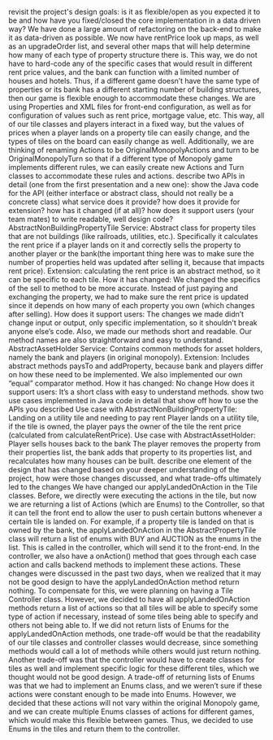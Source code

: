 revisit the project's design goals: is it as flexible/open as you expected it to be and how have you fixed/closed the core implementation in a data driven way?
We have done a large amount of refactoring on the back-end to make it as data-driven as possible. We now have rentPrice look up maps, as well as an upgradeOrder list, and several other maps that will help determine how many of each type of property structure there is. This way, we do not have to hard-code any of the specific cases that would result in different rent price values, and the bank can function with a limited number of houses and hotels. Thus, if a different game doesn’t have the same type of properties or its bank has a different starting number of building structures, then our game is flexible enough to accommodate these changes.
We are using Properties and XML files for front-end configuration, as well as for configuration of values such as rent price, mortgage value, etc. This way, all of our tile classes and players interact in a fixed way, but the values of prices when a player lands on a property tile can easily change, and the types of tiles on the board can easily change as well. Additionally, we are thinking of renaming Actions to be OriginalMonopolyActions and turn to be OriginalMonopolyTurn so that if a different type of Monopoly game implements different rules, we can easily create new Actions and Turn classes to accommodate these rules and actions. 
describe two APIs in detail (one from the first presentation and a new one):
show the Java code for the API (either interface or abstract class, should not really be a concrete class)
what service does it provide?
how does it provide for extension?
how has it changed (if at all)?
how does it support users (your team mates) to write readable, well design code?
AbstractNonBuildingPropertyTile
Service: Abstract class for property tiles that are not buildings (like railroads, utilities, etc.). Specifically it calculates the rent price if a player lands on it and correctly sells the property to another player or the bank(the important thing here was to make sure the number of properties held was updated after selling it, because that impacts rent price).
Extension: calculating the rent price is an abstract method, so it can be specific to each tile.
How it has changed: We changed the specifics of the sell to method to be more accurate. Instead of just paying and exchanging the property, we had to make sure the rent price is updated since it depends on how many of each property you own (which changes after selling).
How does it support users: The changes we made didn’t change input or output, only specific implementation, so it shouldn’t break anyone else’s code. Also, we made our methods short and readable. Our method names are also straightforward and easy to understand.
AbstractAssetHolder
Service: Contains common methods for asset holders, namely the bank and players (in original monopoly). 
Extension: Includes abstract methods paysTo and addProperty, because bank and players differ on how these need to be implemented. We also implemented our own “equal” comparator method. 
How it has changed: No change
How does it support users: It’s a short class with easy to understand methods.
show two use cases implemented in Java code in detail that show off how to use the APIs you described
Use case with AbstractNonBuildingPropertyTile: Landing on a utility tile and needing to pay rent
Player lands on a utility tile, if the tile is owned, the player pays the owner of the tile the rent price (calculated from calculateRentPrice). 
Use case with AbstractAssetHolder: Player sells houses back to the bank
The player removes the property from their properties list, the bank adds that property to its properties list, and recalculates how many houses can be built. 
describe one element of the design that has changed based on your deeper understanding of the project, how were those changes discussed, and what trade-offs ultimately led to the changes 
We have changed our applyLandedOnAction in the Tile classes. Before, we directly were executing the actions in the tile, but now we are returning a list of Actions (which are Enums) to the Controller, so that it can tell the front end to allow the user to push certain buttons whenever a certain tile is landed on. For example, if a property tile is landed on that is owned by the bank, the applyLandedOnAction in the AbstractPropertyTile class will return a list of enums with BUY and AUCTION as the enums in the list. This is called in the controller, which will send it to the front-end. In the controller, we also have a onAction() method that goes through each case action and calls backend methods to implement these actions. 
These changes were discussed in the past two days, when we realized that it may not be good design to have the applyLandedOnAction method return nothing. To compensate for this, we were planning on having a Tile Controller class. However, we decided to have all applyLandedOnAction methods return a list of actions so that all tiles will be able to specify some type of action if necessary, instead of some tiles being able to specify and others not being able to. 
If we did not return lists of Enums for the applyLandedOnAction methods, one trade-off would be that the readability of our tile classes and controller classes would decrease, since something methods would call a lot of methods while others would just return nothing. Another trade-off was that the controller would have to create classes for tiles as well and  implement specific logic for these different tiles, which we thought would not be good design. A trade-off of returning lists of Enums was that we had to implement an Enums class, and we weren’t sure if these actions were constant enough to be made into Enums. However, we decided that these actions will not vary within the original Monopoly game, and we can create multiple Enums classes of actions for different games, which would make this flexible between games. Thus, we decided to use Enums in the tiles and return them to the controller. 

